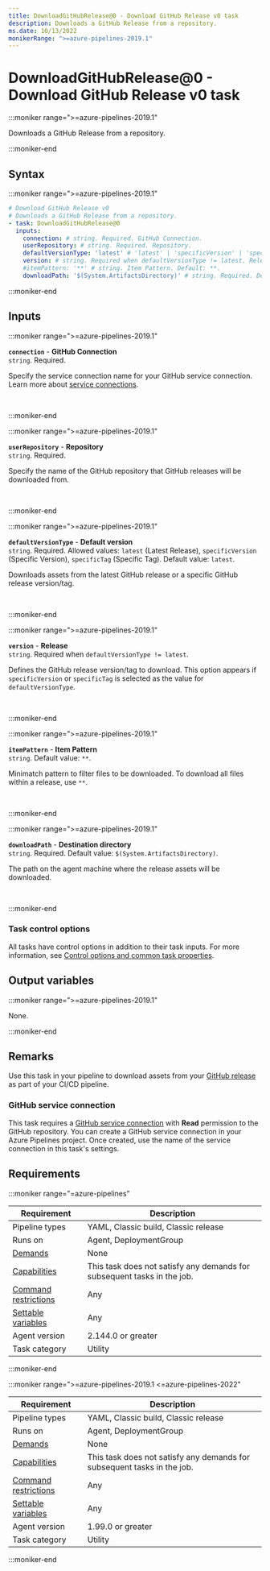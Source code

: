 ```yaml
---
title: DownloadGitHubRelease@0 - Download GitHub Release v0 task
description: Downloads a GitHub Release from a repository.
ms.date: 10/13/2022
monikerRange: ">=azure-pipelines-2019.1"
---
```


# DownloadGitHubRelease@0 - Download GitHub Release v0 task

<!-- :::description::: -->
:::moniker range=">=azure-pipelines-2019.1"

<!-- :::editable-content name="description"::: -->
Downloads a GitHub Release from a repository.
<!-- :::editable-content-end::: -->

:::moniker-end
<!-- :::description-end::: -->

<!-- :::syntax::: -->
## Syntax

:::moniker range=">=azure-pipelines-2019.1"

```yaml
# Download GitHub Release v0
# Downloads a GitHub Release from a repository.
- task: DownloadGitHubRelease@0
  inputs:
    connection: # string. Required. GitHub Connection. 
    userRepository: # string. Required. Repository. 
    defaultVersionType: 'latest' # 'latest' | 'specificVersion' | 'specificTag'. Required. Default version. Default: latest.
    version: # string. Required when defaultVersionType != latest. Release. 
    #itemPattern: '**' # string. Item Pattern. Default: **.
    downloadPath: '$(System.ArtifactsDirectory)' # string. Required. Destination directory. Default: $(System.ArtifactsDirectory).
```

:::moniker-end
<!-- :::syntax-end::: -->

<!-- :::inputs::: -->
## Inputs

<!-- :::item name="connection"::: -->
:::moniker range=">=azure-pipelines-2019.1"

**`connection`** - **GitHub Connection**<br>
`string`. Required.<br>
<!-- :::editable-content name="helpMarkDown"::: -->
Specify the service connection name for your GitHub service connection. Learn more about [service connections](/azure/devops/pipelines/library/service-endpoints).
<!-- :::editable-content-end::: -->
<br>

:::moniker-end
<!-- :::item-end::: -->
<!-- :::item name="userRepository"::: -->
:::moniker range=">=azure-pipelines-2019.1"

**`userRepository`** - **Repository**<br>
`string`. Required.<br>
<!-- :::editable-content name="helpMarkDown"::: -->
Specify the name of the GitHub repository that GitHub releases will be downloaded from.
<!-- :::editable-content-end::: -->
<br>

:::moniker-end
<!-- :::item-end::: -->
<!-- :::item name="defaultVersionType"::: -->
:::moniker range=">=azure-pipelines-2019.1"

**`defaultVersionType`** - **Default version**<br>
`string`. Required. Allowed values: `latest` (Latest Release), `specificVersion` (Specific Version), `specificTag` (Specific Tag). Default value: `latest`.<br>
<!-- :::editable-content name="helpMarkDown"::: -->
Downloads assets from the latest GitHub release or a specific GitHub release version/tag.
<!-- :::editable-content-end::: -->
<br>

:::moniker-end
<!-- :::item-end::: -->
<!-- :::item name="version"::: -->
:::moniker range=">=azure-pipelines-2019.1"

**`version`** - **Release**<br>
`string`. Required when `defaultVersionType != latest`.<br>
<!-- :::editable-content name="helpMarkDown"::: -->
Defines the GitHub release version/tag to download. This option appears if `specificVersion` or `specificTag` is selected as the value for `defaultVersionType`.
<!-- :::editable-content-end::: -->
<br>

:::moniker-end
<!-- :::item-end::: -->
<!-- :::item name="itemPattern"::: -->
:::moniker range=">=azure-pipelines-2019.1"

**`itemPattern`** - **Item Pattern**<br>
`string`. Default value: `**`.<br>
<!-- :::editable-content name="helpMarkDown"::: -->
Minimatch pattern to filter files to be downloaded. To download all files within a release, use `**`.
<!-- :::editable-content-end::: -->
<br>

:::moniker-end
<!-- :::item-end::: -->
<!-- :::item name="downloadPath"::: -->
:::moniker range=">=azure-pipelines-2019.1"

**`downloadPath`** - **Destination directory**<br>
`string`. Required. Default value: `$(System.ArtifactsDirectory)`.<br>
<!-- :::editable-content name="helpMarkDown"::: -->
The path on the agent machine where the release assets will be downloaded.
<!-- :::editable-content-end::: -->
<br>

:::moniker-end
<!-- :::item-end::: -->

### Task control options

All tasks have control options in addition to their task inputs. For more information, see [Control options and common task properties](/azure/devops/pipelines/yaml-schema/steps-task#common-task-properties).
<!-- :::inputs-end::: -->

<!-- :::outputVariables::: -->
## Output variables

:::moniker range=">=azure-pipelines-2019.1"

None.

:::moniker-end
<!-- :::outputVariables-end::: -->

<!-- :::remarks::: -->
<!-- :::editable-content name="remarks"::: -->
## Remarks

Use this task in your pipeline to download assets from your [GitHub release](https://help.github.com/categories/releases/) as part of your CI/CD pipeline.

### GitHub service connection
This task requires a [GitHub service connection](/azure/devops/pipelines/library/service-endpoints#github-service-connection) with **Read** permission to the GitHub repository. You can create a GitHub service connection in your Azure Pipelines project. Once created, use the name of the service connection in this task's settings.
<!-- :::editable-content-end::: -->
<!-- :::remarks-end::: -->

<!-- :::examples::: -->
<!-- :::editable-content name="examples"::: -->
<!-- :::editable-content-end::: -->
<!-- :::examples-end::: -->

<!-- :::properties::: -->
## Requirements

:::moniker range="=azure-pipelines"

| Requirement | Description |
|-------------|-------------|
| Pipeline types | YAML, Classic build, Classic release |
| Runs on | Agent, DeploymentGroup |
| [Demands](/azure/devops/pipelines/process/demands) | None |
| [Capabilities](/azure/devops/pipelines/agents/agents#capabilities) | This task does not satisfy any demands for subsequent tasks in the job. |
| [Command restrictions](/azure/devops/pipelines/security/templates#agent-logging-command-restrictions) | Any |
| [Settable variables](/azure/devops/pipelines/security/templates#agent-logging-command-restrictions) | Any |
| Agent version |  2.144.0 or greater |
| Task category | Utility |

:::moniker-end

:::moniker range=">=azure-pipelines-2019.1 <=azure-pipelines-2022"

| Requirement | Description |
|-------------|-------------|
| Pipeline types | YAML, Classic build, Classic release |
| Runs on | Agent, DeploymentGroup |
| [Demands](/azure/devops/pipelines/process/demands) | None |
| [Capabilities](/azure/devops/pipelines/agents/agents#capabilities) | This task does not satisfy any demands for subsequent tasks in the job. |
| [Command restrictions](/azure/devops/pipelines/security/templates#agent-logging-command-restrictions) | Any |
| [Settable variables](/azure/devops/pipelines/security/templates#agent-logging-command-restrictions) | Any |
| Agent version |  1.99.0 or greater |
| Task category | Utility |

:::moniker-end
<!-- :::properties-end::: -->

<!-- :::see-also::: -->
<!-- :::editable-content name="seeAlso"::: -->
<!-- :::editable-content-end::: -->
<!-- :::see-also-end::: -->